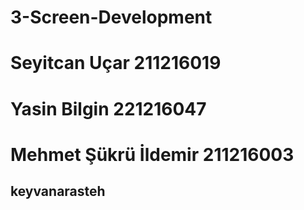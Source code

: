 # 3-Screen-Development
# Seyitcan Uçar 211216019
# Yasin Bilgin  221216047
# Mehmet Şükrü İldemir 211216003
## keyvanarasteh



